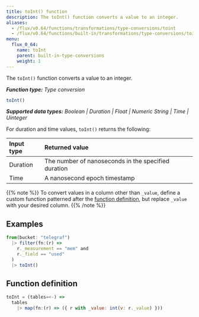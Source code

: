 ```yaml
---
title: toInt() function
description: The toInt() function converts a value to an integer.
aliases:
  - /flux/v0.64/functions/transformations/type-conversions/toint
  - /flux/v0.64/functions/built-in/transformations/type-conversions/toint/
menu:
  flux_0_64:
    name: toInt
    parent: built-in-type-conversions
    weight: 1
---
```


The `toInt()` function converts a value to an integer.

_**Function type:** Type conversion_  

```js
toInt()
```

_**Supported data types:** Boolean | Duration | Float | Numeric String | Time | Uinteger_

For duration and time values, `toInt()` returns the following:

| Input type | Returned value                                      |
|:---------- |:--------------                                      |
| Duration   | The number of nanoseconds in the specified duration |
| Time       | A nanosecond epoch timestamp                        |

{{% note %}}
To convert values in a column other than `_value`, define a custom function
patterned after the [function definition](#function-definition),
but replace `_value` with your desired column.
{{% /note %}}

## Examples
```js
from(bucket: "telegraf")
  |> filter(fn:(r) =>
    r._measurement == "mem" and
    r._field == "used"
  )
  |> toInt()
```

## Function definition
```js
toInt = (tables=<-) =>
  tables
    |> map(fn:(r) => ({ r with _value: int(v: r._value) }))
```
